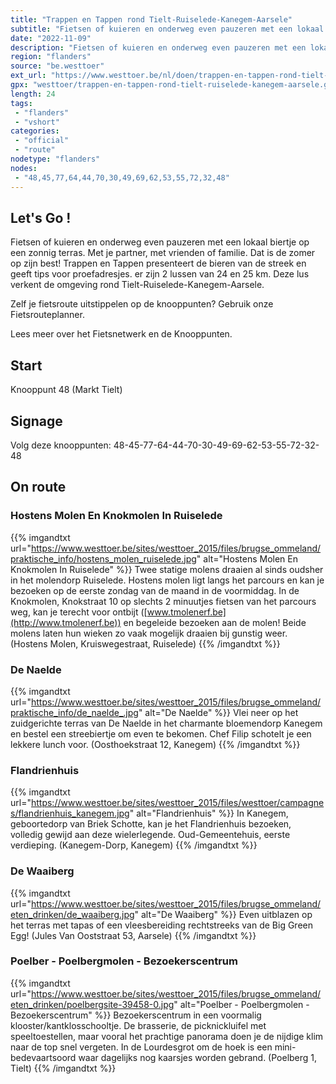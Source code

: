 ```yaml
---
title: "Trappen en Tappen rond Tielt-Ruiselede-Kanegem-Aarsele"
subtitle: "Fietsen of kuieren en onderweg even pauzeren met een lokaal biertje op een zonnig terras"
date: "2022-11-09"
description: "Fietsen of kuieren en onderweg even pauzeren met een lokaal biertje op een zonnig terras"
region: "flanders"
source: "be.westtoer"
ext_url: "https://www.westtoer.be/nl/doen/trappen-en-tappen-rond-tielt-ruiselede-kanegem-aarsele"
gpx: "westtoer/trappen-en-tappen-rond-tielt-ruiselede-kanegem-aarsele.gpx"
length: 24
tags:
 - "flanders"
 - "vshort"
categories:
 - "official"
 - "route"
nodetype: "flanders"
nodes:
 - "48,45,77,64,44,70,30,49,69,62,53,55,72,32,48"
---
```


## Let's Go ! 

Fietsen of kuieren en onderweg even pauzeren met een lokaal biertje op een zonnig terras. Met je partner, met vrienden of familie. Dat is de zomer op zijn best! Trappen en Tappen presenteert de bieren van de streek en geeft tips voor proefadresjes. er zijn 2 lussen van 24 en 25 km. Deze lus verkent de omgeving rond Tielt-Ruiselede-Kanegem-Aarsele.

Zelf je fietsroute uitstippelen op de knooppunten? Gebruik onze Fietsrouteplanner.

Lees meer over het Fietsnetwerk en de Knooppunten.

## Start

Knooppunt 48 (Markt Tielt)

## Signage

Volg deze knooppunten: 48-45-77-64-44-70-30-49-69-62-53-55-72-32-48

## On route

### Hostens Molen En Knokmolen In Ruiselede

{{% imgandtxt url="https://www.westtoer.be/sites/westtoer_2015/files/brugse_ommeland/praktische_info/hostens_molen_ruiselede.jpg" alt="Hostens Molen En Knokmolen In Ruiselede" %}}
Twee statige molens draaien al sinds oudsher in het molendorp Ruiselede. Hostens molen ligt langs het parcours en kan je bezoeken op de eerste zondag van de maand in de voormiddag. In de Knokmolen, Knokstraat 10 op slechts 2 minuutjes fietsen van het parcours weg, kan je terecht voor ontbijt ([www.tmolenerf.be](http://www.tmolenerf.be)) en begeleide bezoeken aan de molen! Beide molens laten hun wieken zo vaak mogelijk draaien bij gunstig weer. (Hostens Molen, Kruiswegestraat, Ruiselede)
{{% /imgandtxt %}}

### De Naelde

{{% imgandtxt url="https://www.westtoer.be/sites/westtoer_2015/files/brugse_ommeland/praktische_info/de_naelde_.jpg" alt="De Naelde" %}}
Vlei neer op het zuidgerichte terras van De Naelde in het charmante bloemendorp Kanegem en bestel een streebiertje om even te bekomen. Chef Filip schotelt je een lekkere lunch voor. (Oosthoekstraat 12, Kanegem)
{{% /imgandtxt %}}

### Flandrienhuis

{{% imgandtxt url="https://www.westtoer.be/sites/westtoer_2015/files/westtoer/campagnes/flandrienhuis_kanegem.jpg" alt="Flandrienhuis" %}}
In Kanegem, geboortedorp van Briek Schotte, kan je het Flandrienhuis bezoeken, volledig gewijd aan deze wielerlegende. Oud-Gemeentehuis, eerste verdieping. (Kanegem-Dorp, Kanegem)
{{% /imgandtxt %}}

### De Waaiberg

{{% imgandtxt url="https://www.westtoer.be/sites/westtoer_2015/files/brugse_ommeland/eten_drinken/de_waaiberg.jpg" alt="De Waaiberg" %}}
Even uitblazen op het terras met tapas of een vleesbereiding rechtstreeks van de Big Green Egg! (Jules Van Ooststraat 53, Aarsele)
{{% /imgandtxt %}}

### Poelber - Poelbergmolen - Bezoekerscentrum

{{% imgandtxt url="https://www.westtoer.be/sites/westtoer_2015/files/brugse_ommeland/eten_drinken/poelbergsite-39458-0.jpg" alt="Poelber - Poelbergmolen - Bezoekerscentrum" %}}
Bezoekerscentrum in een voormalig klooster/kantklosschooltje. De brasserie, de picknickluifel met speeltoestellen, maar vooral het prachtige panorama doen je de nijdige klim naar de top snel vergeten. In de Lourdesgrot om de hoek is een mini-bedevaartsoord waar dagelijks nog kaarsjes worden gebrand. (Poelberg 1, Tielt)
{{% /imgandtxt %}}


